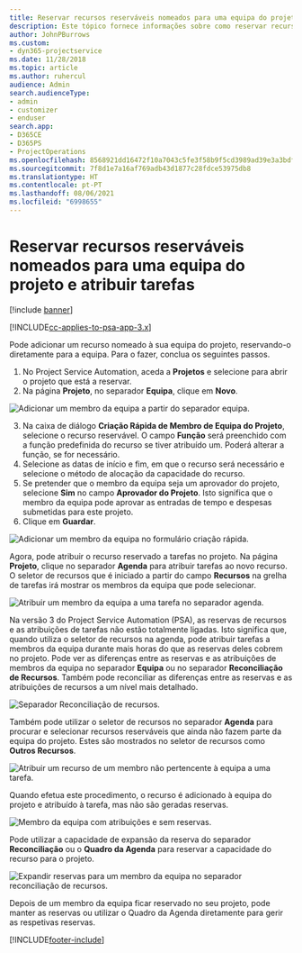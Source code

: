 ```yaml
---
title: Reservar recursos reserváveis nomeados para uma equipa do projeto e atribuir tarefas
description: Este tópico fornece informações sobre como reservar recursos nomeados para as equipas do projeto e atribui-los a tarefas.
author: JohnPBurrows
ms.custom:
- dyn365-projectservice
ms.date: 11/28/2018
ms.topic: article
ms.author: ruhercul
audience: Admin
search.audienceType:
- admin
- customizer
- enduser
search.app:
- D365CE
- D365PS
- ProjectOperations
ms.openlocfilehash: 8568921dd16472f10a7043c5fe3f58b9f5cd3989ad39e3a3bdf269b0c7203ae2
ms.sourcegitcommit: 7f8d1e7a16af769adb43d1877c28fdce53975db8
ms.translationtype: HT
ms.contentlocale: pt-PT
ms.lasthandoff: 08/06/2021
ms.locfileid: "6998655"
---
```

# <a name="book-named-bookable-resources-to-a-project-team-and-assign-tasks"></a>Reservar recursos reserváveis nomeados para uma equipa do projeto e atribuir tarefas 

[!include [banner](../includes/psa-now-project-operations.md)]

[!INCLUDE[cc-applies-to-psa-app-3.x](../includes/cc-applies-to-psa-app-3x.md)]

Pode adicionar um recurso nomeado à sua equipa do projeto, reservando-o diretamente para a equipa. Para o fazer, conclua os seguintes passos.

1. No Project Service Automation, aceda a **Projetos** e selecione para abrir o projeto que está a reservar.
2. Na página **Projeto**, no separador **Equipa**, clique em **Novo**. 

![Adicionar um membro da equipa a partir do separador equipa.](media/RM-how-to-1.png)

3. Na caixa de diálogo **Criação Rápida de Membro de Equipa do Projeto**, selecione o recurso reservável. O campo **Função** será preenchido com a função predefinida do recurso se tiver atribuído um. Poderá alterar a função, se for necessário. 
4. Selecione as datas de início e fim, em que o recurso será necessário e selecione o método de alocação da capacidade do recurso. 
5. Se pretender que o membro da equipa seja um aprovador do projeto, selecione **Sim** no campo **Aprovador do Projeto**. Isto significa que o membro da equipa pode aprovar as entradas de tempo e despesas submetidas para este projeto. 
6. Clique em **Guardar**.

![Adicionar um membro da equipa no formulário criação rápida.](media/RM-how-to-2.png)


Agora, pode atribuir o recurso reservado a tarefas no projeto. Na página **Projeto**, clique no separador **Agenda** para atribuir tarefas ao novo recurso. O seletor de recursos que é iniciado a partir do campo **Recursos** na grelha de tarefas irá mostrar os membros da equipa que pode selecionar.

![Atribuir um membro da equipa a uma tarefa no separador agenda.](media/RM-how-to-3.png)

Na versão 3 do Project Service Automation (PSA), as reservas de recursos e as atribuições de tarefas não estão totalmente ligadas. Isto significa que, quando utiliza o seletor de recursos na agenda, pode atribuir tarefas a membros da equipa durante mais horas do que as reservas deles cobrem no projeto.
Pode ver as diferenças entre as reservas e as atribuições de membros da equipa no separador **Equipa** ou no separador **Reconciliação de Recursos**. Também pode reconciliar as diferenças entre as reservas e as atribuições de recursos a um nível mais detalhado.

![Separador Reconciliação de recursos.](media/RM-how-to-4.png)

Também pode utilizar o seletor de recursos no separador **Agenda** para procurar e selecionar recursos reserváveis que ainda não fazem parte da equipa do projeto. Estes são mostrados no seletor de recursos como **Outros Recursos**.

![Atribuir um recurso de um membro não pertencente à equipa a uma tarefa.](media/RM-how-to-5.png)

Quando efetua este procedimento, o recurso é adicionado à equipa do projeto e atribuído à tarefa, mas não são geradas reservas.

![Membro da equipa com atribuições e sem reservas.](media/RM-how-to-6.png)

Pode utilizar a capacidade de expansão da reserva do separador **Reconciliação** ou o **Quadro da Agenda** para reservar a capacidade do recurso para o projeto.

![Expandir reservas para um membro da equipa no separador reconciliação de recursos.](media/RM-how-to-7.png)

Depois de um membro da equipa ficar reservado no seu projeto, pode manter as reservas ou utilizar o Quadro da Agenda diretamente para gerir as respetivas reservas.


[!INCLUDE[footer-include](../includes/footer-banner.md)]